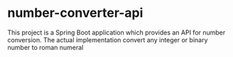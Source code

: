 # number-converter-api

This project is a Spring Boot application which provides an API for number conversion.
The actual implementation convert any integer or binary number to roman numeral
